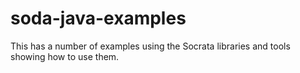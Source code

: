 soda-java-examples
==================

This has a number of examples using the Socrata libraries and tools showing how to use them.
